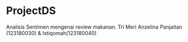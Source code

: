 # ProjectDS
Analisis Sentimen mengenai review makanan.
Tri Meri Anzelina Panjaitan (123180030) &
Istiqomah(123180040)
